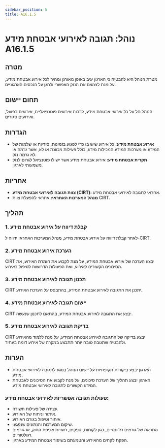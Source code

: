 ```yaml
---
sidebar_position: 5
title: A16.1.5
---
```


# נוהל: תגובה לאירועי אבטחת מידע A16.1.5

## מטרה
מטרת הנוהל היא להבטיח כי הארגון יגיב באופן מאורגן ומהיר לכל אירוע אבטחת מידע, על מנת לצמצם את הנזק האפשרי ולהגן על הנכסים הארגוניים.

## תחום יישום
הנוהל חל על כל אירועי אבטחת מידע, לרבות אירועים פוטנציאליים, אירועים בפועל, ואירועים סגורים.

## הגדרות
- **אירוע אבטחת מידע:** כל אירוע שיש בו כדי לפגוע בזמינות, סודיות או שלמות של המידע או מערכות המידע המכילות מידע, כולל פעילות מכוונת או לא, אשר גרמה או לא גרמה נזק.
- **תקרית אבטחת מידע:** אירוע אבטחת מידע אשר יש לו פוטנציאל לגרום לנזק משמעותי לארגון.

## אחריות
- **צוות תגובה לאירועי אבטחת מידע (CIRT):** אחראי לתגובה לאירועי אבטחת מידע.
- **מנהל המערכות האחראי:** אחראי להפעלת צוות CIRT.

## תהליך
### 1. קבלת דיווח על אירוע אבטחת מידע
לאחר קבלת דיווח על אירוע אבטחת מידע, מנהל המערכות האחראי ידווח ל-CIRT.

### 2. הערכת אירוע אבטחת מידע
CIRT יבצע הערכה של אירוע אבטחת המידע, על מנת לקבוע את חומרת האירוע, את הסיכונים הקשורים לאירוע, ואת הפעולות הדרושות לטיפול באירוע.

### 3. תכנון תגובה לאירוע אבטחת מידע
CIRT יתכנן את התגובה לאירוע אבטחת המידע, בהתבסס על הערכת האירוע.

### 4. יישום תגובה לאירוע אבטחת מידע
CIRT יבצע את התגובה לאירוע אבטחת המידע, בהתאם לתכנון שנעשה.

### 5. בדיקת תגובה לאירוע אבטחת מידע
CIRT יבצע בדיקה של התגובה לאירוע אבטחת המידע, על מנת ללמוד מהאירוע ולהבטיח שתגובה טובה יותר תתבצע במקרה של אירוע דומה בעתיד.

## הערות
- הארגון יבצע ביקורות תקופתיות על יישום הנוהל בנוגע לתגובה לאירועי אבטחת מידע.
- הארגון יבצע תהליך של הערכת סיכונים, על מנת לקבוע את הסיכונים לאבטחת המידע הקשורים לתגובה לאירועי אבטחת מידע.

### פעולות תגובה אפשריות לאירועי אבטחת מידע:
- עצירה של פעילות חשודה.
- איתור וניתוח של האירוע.
- איתור וטיפול בגורם האירוע.
- שיקום המערכות והנתונים שנפגעו.
- התראה של גורמים רלוונטיים, כגון לקוחות, ספקים, רשויות אכיפת החוק, או גורמים רגולטוריים.
- הפקת לקחים מהאירוע והטמעתם בשיפור אבטחת המידע בארגון.